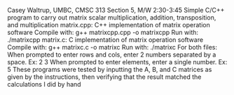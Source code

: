 Casey Waltrup, UMBC, CMSC 313 Section 5, M/W 2:30-3:45
Simple C/C++ program to carry out matrix scalar multiplication, addition, transposition, and multiplication
matrix.cpp: C++ implementation of matrix operation software
  Compile with: g++ matrixcpp.cpp -o matrixcpp
  Run with: ./matrixcpp
matrix.c: C implementation of matrix operation software
  Compile with: g++ matrixc.c -o matrixc
  Run with: ./matrixc
For both files:
  When prompted to enter rows and cols, enter 2 numbers separated by a space. Ex:
    2 3
  When prompted to enter elements, enter a single number. Ex:
    5
These programs were tested by inputting the A, B, and C matrices as given by the instructions, then verifying that the result matched the calculations I did by hand

